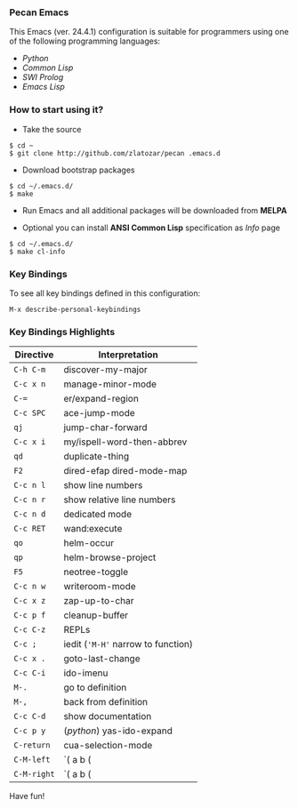 ### Pecan Emacs

This Emacs (ver. 24.4.1) configuration is suitable for programmers using one of the
following programming languages:

* _Python_
* _Common Lisp_
* _SWI Prolog_
* _Emacs Lisp_

### How to start using it?

- Take the source

```
$ cd ~
$ git clone http://github.com/zlatozar/pecan .emacs.d
```

- Download bootstrap packages

```
$ cd ~/.emacs.d/
$ make
```

- Run Emacs and all additional packages will be downloaded from **MELPA**

- Optional you can install **ANSI Common Lisp** specification as _Info_ page

```
$ cd ~/.emacs.d/
$ make cl-info
```

### Key Bindings

To see all key bindings defined in this configuration:

```
M-x describe-personal-keybindings
```

### Key Bindings Highlights

Directive   |  Interpretation
---------   |  --------------
`C-h C-m`   |  discover-my-major
`C-c x n`   |  manage-minor-mode
`C-=`       |  er/expand-region
`C-c SPC`   |  ace-jump-mode
`qj`        |  jump-char-forward
`C-c x i`   |  my/ispell-word-then-abbrev
`qd`        |  duplicate-thing
`F2`        |  dired-efap dired-mode-map
`C-c n l`   |  show line numbers
`C-c n r`   |  show relative line numbers
`C-c n d`   |  dedicated mode
`C-c RET`   |  wand:execute
`qo`        |  helm-occur
`qp`        |  helm-browse-project
`F5`        |  neotree-toggle
`C-c n w`   |  writeroom-mode
`C-c x z`   |  zap-up-to-char
`C-c p f`   |  cleanup-buffer
`C-c C-z`   |  REPLs
`C-c ;`     |  iedit (`'M-H'` narrow to function)
`C-c x .`   |  goto-last-change
`C-c C-i`   |  ido-imenu
`M-.`       |  go to definition
`M-,`       |  back from definition
`C-c C-d`   |  show documentation
`C-c p y`   |  (_python_) yas-ido-expand
`C-return`  |  cua-selection-mode
`C-M-left`  |  `( a b (|c d) ) -> ( a (b |c d) )`
`C-M-right` |  `( a b (|c d) ) -> ( a b c (|d) )`

Have fun!
